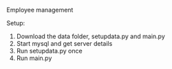 Employee management

Setup:
1. Download the data folder, setupdata.py and main.py
2. Start mysql and get server details
3. Run setupdata.py once
4. Run main.py
